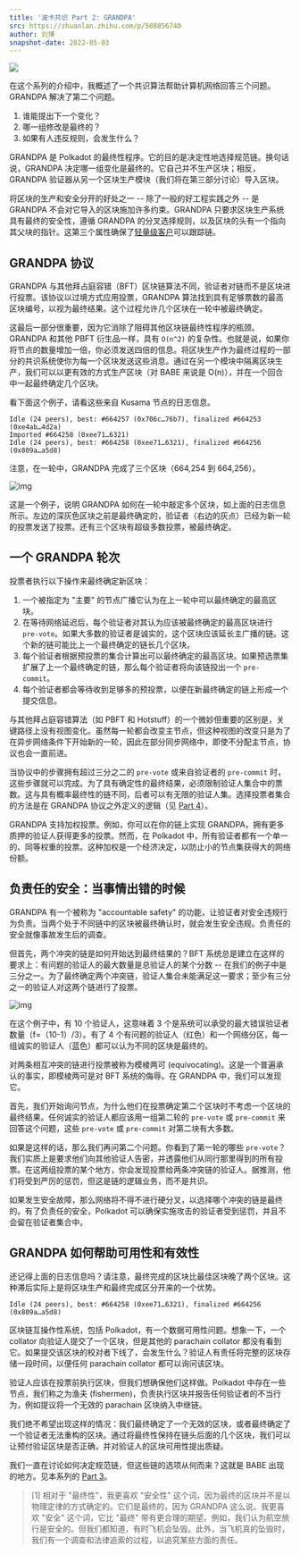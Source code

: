 ```yaml
---
title: '波卡共识 Part 2: GRANDPA'
src: https://zhuanlan.zhihu.com/p/508856740
author: 刘博
snapshot-date: 2022-05-03
---
```


![](https://polkadot.network/content/images/2019/12/consensus-grandpa@2x-1.png)

在这个系列的介绍中，我概述了一个共识算法帮助计算机网络回答三个问题。GRANDPA 解决了第二个问题。

1. 谁能提出下一个变化？
2. 哪一组修改是最终的？
3. 如果有人违反规则，会发生什么？

GRANDPA 是 Polkadot 的最终性程序。它的目的是决定性地选择规范链。换句话说，GRANDPA 决定哪一组变化是最终的。它自己并不生产区块；相反，GRANDPA 验证器从另一个区块生产模块（我们将在第三部分讨论）导入区块。

将区块的生产和安全分开的好处之一 -- 除了一般的好工程实践之外 -- 是 GRANDPA 不会对它导入的区块施加许多约束。GRANDPA 只要求区块生产系统具有最终的安全性，遵循 GRANDPA 的分叉选择规则，以及区块的头有一个指向其父块的指针。这第三个属性确保了[轻量级客户](https://link.zhihu.com/?target=https%3A//www.parity.io/blog/what-is-a-light-client/)可以跟踪链。

## GRANDPA 协议

GRANDPA 与其他拜占庭容错（BFT）区块链算法不同，验证者对链而不是区块进行投票。该协议以过境方式应用投票，GRANDPA 算法找到具有足够票数的最高区块编号，以视为最终结果。这个过程允许几个区块在一轮中被最终确定。

这最后一部分很重要，因为它消除了阻碍其他区块链最终性程序的瓶颈。GRANDPA 和其他 PBFT 衍生品一样，具有 `O(n^2)` 的复杂性。也就是说，如果你将节点的数量增加一倍，你必须发送四倍的信息。将区块生产作为最终过程的一部分的共识系统使你为每一个区块发送这些消息。通过在另一个模块中隔离区块生产，我们可以以更有效的方式生产区块（对 BABE 来说是 O(n)），并在一个回合中一起最终确定几个区块。

看下面这个例子，请看这些来自 Kusama 节点的日志信息。

```text
Idle (24 peers), best: #664257 (0x706c…76b7), finalized #664253 (0xe4ab…4d2a)
Imported #664258 (0xee71…6321)
Idle (24 peers), best: #664258 (0xee71…6321), finalized #664256 (0x809a…a5d8)
```

注意，在一轮中，GRANDPA 完成了三个区块（664,254 到 664,256）。

![img](https://pic2.zhimg.com/80/v2-cab7116ac703f2bd45f6fb971a9342ad_1440w.jpg)

这是一个例子，说明 GRANDPA 如何在一轮中敲定多个区块，如上面的日志信息所示。左边的深灰色区块之前是最终确定的，验证者（右边的灰点）已经为新一轮的投票发送了投票。还有三个区块有超级多数投票，被最终确定。

## 一个 GRANDPA 轮次

投票者执行以下操作来最终确定新区块：

1. 一个被指定为 "主要" 的节点广播它认为在上一轮中可以最终确定的最高区块。
2. 在等待网络延迟后，每个验证者对其认为应该被最终确定的最高区块进行 `pre-vote`。如果大多数的验证者是诚实的，这个区块应该延长主广播的链。这个新的链可能比上一个最终确定的链长几个区块。
3. 每个验证者根据预投票的集合计算出可以最终确定的最高区块。如果预选票集扩展了上一个最终确定的链，那么每个验证者将向该链投出一个 `pre-commit`。
4. 每个验证者都会等待收到足够多的预投票，以便在新最终确定的链上形成一个提交信息。

与其他拜占庭容错算法（如 PBFT 和 Hotstuff）的一个微妙但重要的区别是，关键路径上没有视图变化。虽然每一轮都会改变主节点，但这种视图的改变只是为了在异步网络条件下开始新的一轮，因此在部分同步网络中，即使不分配主节点，协议也会一直前进。

当协议中的步骤拥有超过三分之二的 `pre-vote` 或来自验证者的 `pre-commit` 时，这些步骤就可以完成。为了具有确定性的最终结果，必须限制验证人集合中的票数。这与具有概率最终性的链不同，后者可以有无限的验证人集。选择投票者集合的方法是在 GRANDPA 协议之外定义的逻辑（见 [Part 4](https://link.zhihu.com/?target=https%3A//polkadot.network/blog/polkadot-consensus-part-4-security/)）。

GRANDPA 支持加权投票。例如，你可以在你的链上实现 GRANDPA，拥有更多质押的验证人获得更多的投票。然而，在 Polkadot 中，所有验证者都有一个单一的、同等权重的投票。这种加权是一个经济决定，以防止小的节点集获得大的网络份额。

## 负责任的安全：当事情出错的时候

GRANDPA 有一个被称为 "accountable safety" 的功能，让验证者对安全违规行为负责。当两个处于不同链中的区块被最终确认时，就会发生安全违规。负责任的安全就像事故发生后的调查。

但首先，两个冲突的链是如何开始达到最终结果的？BFT 系统总是建立在这样的要求上：有问题的验证人的最大数量是总验证人的某个分数 -- 在我们的例子中是三分之一。为了最终确定两个冲突链，验证人集合未能满足这一要求；至少有三分之一的验证人对这两个链进行了投票。

![img](https://pic2.zhimg.com/80/v2-1e53aa844d365c07f618ba4400f91799_1440w.jpg)

在这个例子中，有 10 个验证人，这意味着 3 个是系统可以承受的最大错误验证者数量（f=（10-1）/3）。有了 4 个有问题的验证人（红色）和一个网络分区，每一组诚实的验证人（蓝色）都可以认为不同的区块是最终的。

对两条相互冲突的链进行投票被称为模棱两可 (equivocating)。这是一个普遍承认的事实，即模棱两可是对 BFT 系统的侮辱。在 GRANDPA 中，我们可以发现它。

首先，我们开始询问节点，为什么他们在投票确定第二个区块时不考虑一个区块的最终结果。任何诚实的验证人都应该用一组第二轮的 `pre-vote` 或 `pre-commit` 来回答这个问题，这些 `pre-vote` 或 `pre-commit` 对第二块有大多数。

如果是这样的话，那么我们再问第二个问题。你看到了第一轮的哪些 `pre-vote`？我们实质上是要求他们向其他验证人告密，并透露他们从同行那里得到的所有投票。在这两组投票的某个地方，你会发现投票给两条冲突链的验证人。据推测，他们将受到严厉的惩罚，但这是链的逻辑业务，而不是共识。

如果发生安全故障，那么网络将不得不进行硬分叉，以选择哪个冲突的链是最终的。有了负责任的安全，Polkadot 可以确保实施攻击的验证者受到惩罚，并且不会留在验证者集合中。

## GRANDPA 如何帮助可用性和有效性

还记得上面的日志信息吗？请注意，最终完成的区块比最佳区块晚了两个区块。这种滞后实际上是将区块生产和最终完成区分开来的一个优势。

```text
Idle (24 peers), best: #664258 (0xee71…6321), finalized #664256 (0x809a…a5d8)
```

区块链互操作性系统，包括 Polkadot，有一个数据可用性问题。想象一下，一个 collator 向验证人提交了一个区块，但是其他的 parachain collator 都没有看到它。如果提交该区块的校对者下线了，会发生什么？验证人有责任将完整的区块存储一段时间，以便任何 parachain collator 都可以询问该区块。

验证人应该在投票前执行区块，但我们想确保他们这样做。Polkadot 中存在一些节点，我们称之为渔夫 (fishermen)，负责执行区块并报告任何验证者的不当行为，例如提议将一个无效的 parachain 区块纳入中继链。

我们绝不希望出现这样的情况：我们最终确定了一个无效的区块，或者最终确定了一个验证者无法重构的区块。通过将最终性保持在链头后面的几个区块，我们可以让预付验证区块是否正确，并对验证人的区块可用性提出质疑。

我们一直在讨论如何决定规范链，但这些链的选项从何而来？这就是 BABE 出现的地方。见本系列的 [Part 3](https://link.zhihu.com/?target=https%3A//polkadot.network/blog/polkadot-consensus-part-3-babe/)。

> [1] 相对于 "最终性"，我更喜欢 "安全性" 这个词，因为最终的区块并不是以物理定律的方式确定的。它们是最终的，因为 GRANDPA 这么说。我更喜欢 "安全" 这个词，它比 "最终" 带有更合理的期望。例如，我们认为航空旅行是安全的。但我们都知道，有时飞机会坠毁。此外，当飞机真的坠毁时，我们有一个调查和法律追索的过程，以追究某些方面的责任。